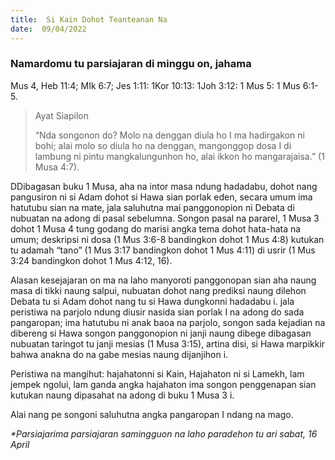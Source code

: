 ```yaml
---
title:  Si Kain Dohot Teanteanan Na
date:  09/04/2022
---
```


### Namardomu tu parsiajaran di minggu on, jahama
Mus 4, Heb 11:4; MIk 6:7; Jes 1:11: 1Kor 10:13: 1Joh 3:12: 1 Mus 5: 1 Mus 6:1-5.

> <p>Ayat Siapilon</p>
> “Nda songonon do? Molo na denggan diula ho I ma hadirgakon ni bohi; alai molo so diula ho na denggan, mangonggop dosa I di lambung ni pintu mangkalungunhon ho, alai ikkon ho mangarajaisa.” (1 Musa 4:7).

DDibagasan buku 1 Musa, aha na intor masa ndung hadadabu, dohot nang pangusiron ni si Adam dohot si Hawa sian porlak eden, secara umum ima hatutubu sian na mate, jala saluhutna mai panggonopion ni Debata di nubuatan na adong di pasal sebelumna. Songon  pasal na pararel, 1 Musa 3 dohot 1 Musa 4 tung godang do marisi angka tema dohot hata-hata na umum; deskripsi ni dosa (1 Mus 3:6-8 bandingkon dohot 1 Mus 4:8) kutukan tu adamah “tano” (1 Mus 3:17 bandingkon dohot 1 Mus 4:11) di usrir (1 Mus 3:24 bandingkon dohot 1 Mus 4:12, 16).

Alasan kesejajaran on ma na laho manyoroti panggonopan sian aha naung masa di tikki naung salpui, nubuatan dohot nang prediksi naung dilehon Debata tu si Adam dohot nang tu si Hawa dungkonni hadadabu i. jala peristiwa na parjolo ndung diusir nasida sian porlak I na adong do sada pangaropan; ima hatutubu ni anak baoa na parjolo, songon sada kejadian na dibereng si Hawa songon panggonopion ni janji naung dibege dibagasan nubuatan taringot tu janji mesias (1 Musa 3:15), artina disi, si Hawa marpikkir bahwa anakna do na gabe mesias naung dijanjihon i.

Peristiwa na mangihut: hajahatonni si Kain, Hajahaton ni si Lamekh, lam jempek ngolui, lam ganda angka hajahaton ima songon penggenapan sian kutukan naung dipasahat na adong di buku 1 Musa 3 i.

Alai nang pe songoni saluhutna angka pangaropan I ndang na mago.

_*Parsiajarima parsiajaran samingguon na laho paradehon tu ari sabat, 16 April_